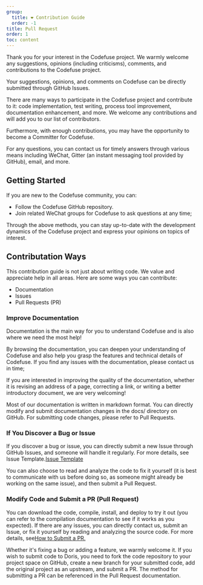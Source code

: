 ```yaml
---
group:
  title: ❤️ Contribution Guide
  order: -1
title: Pull Request
order: 1
toc: content
---
```


Thank you for your interest in the Codefuse project. We warmly welcome any suggestions, opinions (including criticisms), comments, and contributions to the Codefuse project.

Your suggestions, opinions, and comments on Codefuse can be directly submitted through GitHub Issues.

There are many ways to participate in the Codefuse project and contribute to it: code implementation, test writing, process tool improvement, documentation enhancement, and more. We welcome any contributions and will add you to our list of contributors.

Furthermore, with enough contributions, you may have the opportunity to become a Committer for Codefuse.

For any questions, you can contact us for timely answers through various means including WeChat, Gitter (an instant messaging tool provided by GitHub), email, and more.

## Getting Started

If you are new to the Codefuse community, you can:

- Follow the Codefuse GitHub repository.
- Join related WeChat groups for Codefuse to ask questions at any time;

Through the above methods, you can stay up-to-date with the development dynamics of the Codefuse project and express your opinions on topics of interest.

## Contributation Ways

This contribution guide is not just about writing code. We value and appreciate help in all areas. Here are some ways you can contribute:

- Documentation
- Issues
- Pull Requests (PR)

### Improve Documentation

Documentation is the main way for you to understand Codefuse and is also where we need the most help!

By browsing the documentation, you can deepen your understanding of Codefuse and also help you grasp the features and technical details of Codefuse. If you find any issues with the documentation, please contact us in time;

If you are interested in improving the quality of the documentation, whether it is revising an address of a page, correcting a link, or writing a better introductory document, we are very welcoming!

Most of our documentation is written in markdown format. You can directly modify and submit documentation changes in the docs/ directory on GitHub. For submitting code changes, please refer to Pull Requests.

### If You Discover a Bug or Issue

If you discover a bug or issue, you can directly submit a new Issue through GitHub Issues, and someone will handle it regularly. For more details, see Issue Template.[Issue Template](/contribution/issue-report)

You can also choose to read and analyze the code to fix it yourself (it is best to communicate with us before doing so, as someone might already be working on the same issue), and then submit a Pull Request.

### Modify Code and Submit a PR (Pull Request)

You can download the code, compile, install, and deploy to try it out (you can refer to the compilation documentation to see if it works as you expected). If there are any issues, you can directly contact us, submit an Issue, or fix it yourself by reading and analyzing the source code. For more details, see[How to Submit a PR.](/contribution/pull-request)

Whether it's fixing a bug or adding a feature, we warmly welcome it. If you wish to submit code to Doris, you need to fork the code repository to your project space on GitHub, create a new branch for your submitted code, add the original project as an upstream, and submit a PR. The method for submitting a PR can be referenced in the Pull Request documentation.
